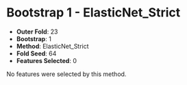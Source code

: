 # Bootstrap 1 - ElasticNet_Strict

- **Outer Fold**: 23
- **Bootstrap**: 1
- **Method**: ElasticNet_Strict
- **Fold Seed**: 64
- **Features Selected**: 0

No features were selected by this method.
